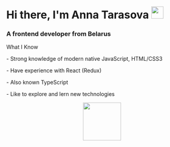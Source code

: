 <h1>Hi there, I'm Anna Tarasova
<img src="https://github.com/blackcater/blackcater/raw/main/images/Hi.gif" height="32"/></h1>
  <h3>A frontend developer from Belarus</h3>

<p>What I Know </p>
<p>- Strong knowledge of modern native JavaScript, HTML/CSS3 </p>
<p >- Have experience with React (Redux) </p>
<p>- Also known TypeScript</p>
<p >- Like to explore and lern new technologies </p>

<div id="header" align="center">
  <img src="https://media.giphy.com/media/Qo2dupDib32rkTY4hX/giphy.gif" width="100"/>
</div>



